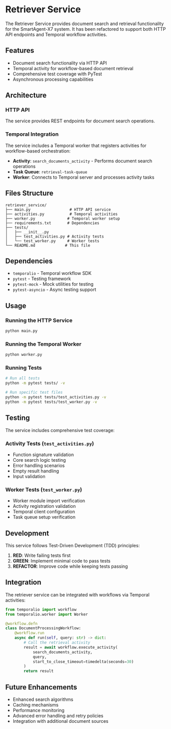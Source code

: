 # Retriever Service

The Retriever Service provides document search and retrieval functionality for the SmartAgent-X7 system. It has been refactored to support both HTTP API endpoints and Temporal workflow activities.

## Features

- Document search functionality via HTTP API
- Temporal activity for workflow-based document retrieval
- Comprehensive test coverage with PyTest
- Asynchronous processing capabilities

## Architecture

### HTTP API
The service provides REST endpoints for document search operations.

### Temporal Integration
The service includes a Temporal worker that registers activities for workflow-based orchestration:

- **Activity**: `search_documents_activity` - Performs document search operations
- **Task Queue**: `retrieval-task-queue`
- **Worker**: Connects to Temporal server and processes activity tasks

## Files Structure

```
retriever_service/
├── main.py                 # HTTP API service
├── activities.py           # Temporal activities
├── worker.py              # Temporal worker setup
├── requirements.txt       # Dependencies
├── tests/
│   ├── __init__.py
│   ├── test_activities.py # Activity tests
│   └── test_worker.py     # Worker tests
└── README.md             # This file
```

## Dependencies

- `temporalio` - Temporal workflow SDK
- `pytest` - Testing framework
- `pytest-mock` - Mock utilities for testing
- `pytest-asyncio` - Async testing support

## Usage

### Running the HTTP Service
```bash
python main.py
```

### Running the Temporal Worker
```bash
python worker.py
```

### Running Tests
```bash
# Run all tests
python -m pytest tests/ -v

# Run specific test files
python -m pytest tests/test_activities.py -v
python -m pytest tests/test_worker.py -v
```

## Testing

The service includes comprehensive test coverage:

### Activity Tests (`test_activities.py`)
- Function signature validation
- Core search logic testing
- Error handling scenarios
- Empty result handling
- Input validation

### Worker Tests (`test_worker.py`)
- Worker module import verification
- Activity registration validation
- Temporal client configuration
- Task queue setup verification

## Development

This service follows Test-Driven Development (TDD) principles:

1. **RED**: Write failing tests first
2. **GREEN**: Implement minimal code to pass tests
3. **REFACTOR**: Improve code while keeping tests passing

## Integration

The retriever service can be integrated with workflows via Temporal activities:

```python
from temporalio import workflow
from temporalio.worker import Worker

@workflow.defn
class DocumentProcessingWorkflow:
    @workflow.run
    async def run(self, query: str) -> dict:
        # Call the retrieval activity
        result = await workflow.execute_activity(
            search_documents_activity,
            query,
            start_to_close_timeout=timedelta(seconds=30)
        )
        return result
```

## Future Enhancements

- Enhanced search algorithms
- Caching mechanisms
- Performance monitoring
- Advanced error handling and retry policies
- Integration with additional document sources
